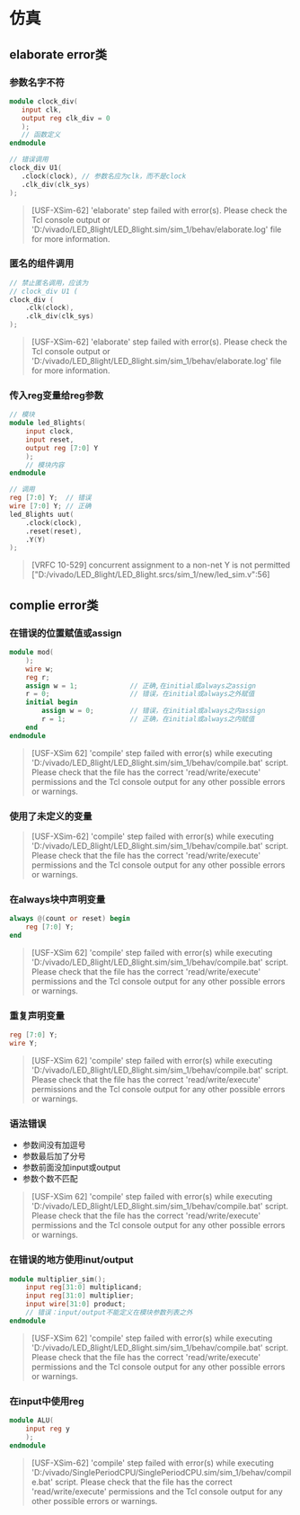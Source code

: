# 仿真
## elaborate error类
### 参数名字不符
 
 ```verilog
 module clock_div(
    input clk,
    output reg clk_div = 0
    );
    // 函数定义
endmodule

// 错误调用
clock_div U1(
    .clock(clock), // 参数名应为clk，而不是clock
    .clk_div(clk_sys)
);
```
 >  [USF-XSim-62] 'elaborate' step failed with error(s). Please check the Tcl console output or 'D:/vivado/LED_8light/LED_8light.sim/sim_1/behav/elaborate.log' file for more information.

### 匿名的组件调用
```verilog
// 禁止匿名调用，应该为
// clock_div U1 (
clock_div ( 
    .clk(clock),
    .clk_div(clk_sys)
);
```
 >  [USF-XSim-62] 'elaborate' step failed with error(s). Please check the Tcl console output or 'D:/vivado/LED_8light/LED_8light.sim/sim_1/behav/elaborate.log' file for more information.


### 传入reg变量给reg参数
```verilog
// 模块
module led_8lights(
    input clock,
    input reset,
    output reg [7:0] Y
    );
    // 模块内容
endmodule

// 调用
reg [7:0] Y;  // 错误
wire [7:0] Y; // 正确
led_8lights uut(
    .clock(clock),
    .reset(reset),
    .Y(Y)
);
```
> [VRFC 10-529] concurrent assignment to a non-net Y is not permitted ["D:/vivado/LED_8light/LED_8light.srcs/sim_1/new/led_sim.v":56]

## complie error类

### 在错误的位置赋值或assign
```verilog
module mod(
    );
    wire w;
    reg r;
    assign w = 1;             // 正确,在initial或always之assign
    r = 0;                    // 错误，在initial或always之外赋值
    initial begin
        assign w = 0;         // 错误，在initial或always之内assign
        r = 1;                // 正确，在initial或always之内赋值
    end
endmodule
```
> [USF-XSim 62] 'compile' step failed with error(s) while executing 'D:/vivado/LED_8light/LED_8light.sim/sim_1/behav/compile.bat' script. Please check that the file has the correct 'read/write/execute' permissions and the Tcl console output for any other possible errors or warnings.

### 使用了未定义的变量
>  [USF-XSim-62] 'compile' step failed with error(s) while executing 'D:/vivado/LED_8light/LED_8light.sim/sim_1/behav/compile.bat' script. Please check that the file has the correct 'read/write/execute' permissions and the Tcl console output for any other possible errors or warnings.

### 在always块中声明变量
```verilog
always @(count or reset) begin
    reg [7:0] Y;
end
```
> [USF-XSim 62] 'compile' step failed with error(s) while executing 'D:/vivado/LED_8light/LED_8light.sim/sim_1/behav/compile.bat' script. Please check that the file has the correct 'read/write/execute' permissions and the Tcl console output for any other possible errors or warnings.

### 重复声明变量
```verilog
reg [7:0] Y;
wire Y;
```
> [USF-XSim 62] 'compile' step failed with error(s) while executing 'D:/vivado/LED_8light/LED_8light.sim/sim_1/behav/compile.bat' script. Please check that the file has the correct 'read/write/execute' permissions and the Tcl console output for any other possible errors or warnings.

### 语法错误
- 参数间没有加逗号
- 参数最后加了分号
- 参数前面没加input或output
- 参数个数不匹配
> [USF-XSim 62] 'compile' step failed with error(s) while executing 'D:/vivado/LED_8light/LED_8light.sim/sim_1/behav/compile.bat' script. Please check that the file has the correct 'read/write/execute' permissions and the Tcl console output for any other possible errors or warnings.

### 在错误的地方使用inut/output
```verilog
module multiplier_sim();
    input reg[31:0] multiplicand;
    input reg[31:0] multiplier;
    input wire[31:0] product;
    // 错误：input/output不能定义在模块参数列表之外
endmodule
```
> [USF-XSim 62] 'compile' step failed with error(s) while executing 'D:/vivado/LED_8light/LED_8light.sim/sim_1/behav/compile.bat' script. Please check that the file has the correct 'read/write/execute' permissions and the Tcl console output for any other possible errors or warnings.

### 在input中使用reg
```verilog
module ALU(
    input reg y
    );
endmodule
```
 > [USF-XSim-62] 'compile' step failed with error(s) while executing 'D:/vivado/SinglePeriodCPU/SinglePeriodCPU.sim/sim_1/behav/compile.bat' script. Please check that the file has the correct 'read/write/execute' permissions and the Tcl console output for any other possible errors or warnings.
<!--stackedit_data:
eyJoaXN0b3J5IjpbNTY4NjI2OTEwLC03OTc4ODY4NzksNjQxNz
I2MTA1LDEzMjgwNzU5MTddfQ==
-->